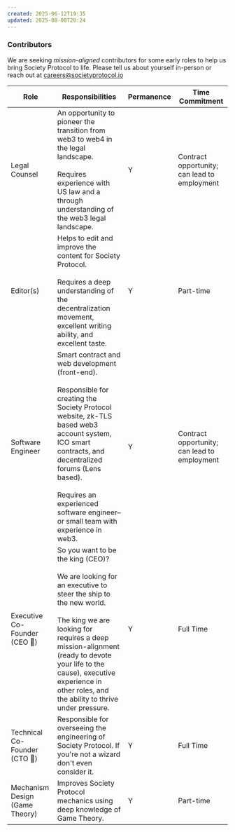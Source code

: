 ```yaml
---
created: 2025-06-12T19:35
updated: 2025-08-08T20:24
---
```

### Contributors
We are seeking *mission-aligned* contributors for some early roles to help us bring Society Protocol to life. Please tell us about yourself in-person or reach out at careers@societyprotocol.io 

| Role                           | Responsibilities                                                                                                                                                                                                                                                                                             | Permanence | **Time Commitment**                          |
| ------------------------------ | ------------------------------------------------------------------------------------------------------------------------------------------------------------------------------------------------------------------------------------------------------------------------------------------------------------ | ---------- | -------------------------------------------- |
| Legal Counsel                  | An opportunity to pioneer the transition from web3 to web4 in the legal landscape. <br><br>Requires experience with US law and a through understanding of the web3 legal landscape.                                                                                                                          | Y          | Contract opportunity; can lead to employment |
| Editor(s)                      | Helps to edit and improve the content for Society Protocol.<br><br>Requires a deep understanding of the decentralization movement, excellent writing ability, and excellent taste.                                                                                                                           | Y          | Part-time                                    |
| Software Engineer              | Smart contract and web development (front-end). <br><br>Responsible for creating the Society Protocol website, zk-TLS based web3 account system, ICO smart contracts, and decentralized forums (Lens based). <br><br>Requires an experienced software engineer–or small team with experience in web3.        | Y          | Contract opportunity; can lead to employment |
| Executive Co-Founder (CEO 👑)  | So you want to be the king (CEO)? <br><br>We are looking for an executive to steer the ship to the new world. <br><br>The king we are looking for requires a deep mission-alignment (ready to devote your life to the cause), executive experience in other roles, and the ability to thrive under pressure. | Y          | Full Time                                    |
| Technical Co-Founder (CTO 🔬)  | Responsible for overseeing the engineering of Society Protocol. If you're not a wizard don't even consider it.                                                                                                                                                                                               | Y          | Full Time                                    |
| Mechanism Design (Game Theory) | Improves Society Protocol mechanics using deep knowledge of Game Theory.                                                                                                                                                                                                                                     | Y          | Part-time                                    |
